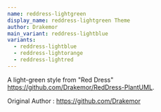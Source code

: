 ```yaml
---
name: reddress-lightgreen
display_name: reddress-lightgreen Theme
author: Drakemor
main_variant: reddress-lightblue
variants:
  - reddress-lightblue
  - reddress-lightorange
  - reddress-lightred
---
```

A light-green style from "Red Dress" https://github.com/Drakemor/RedDress-PlantUML.

Original Author
: https://github.com/Drakemor
